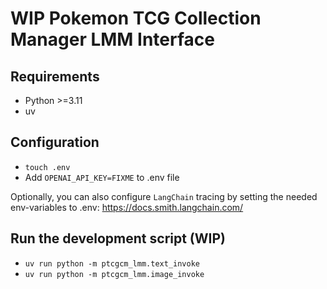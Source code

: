 # WIP Pokemon TCG Collection Manager LMM Interface

## Requirements

- Python >=3.11
- uv

## Configuration

- `touch .env`
- Add `OPENAI_API_KEY=FIXME` to .env file

Optionally, you can also configure `LangChain` tracing by setting the needed env-variables to .env:
https://docs.smith.langchain.com/

## Run the development script (WIP)

- `uv run python -m ptcgcm_lmm.text_invoke`
- `uv run python -m ptcgcm_lmm.image_invoke`